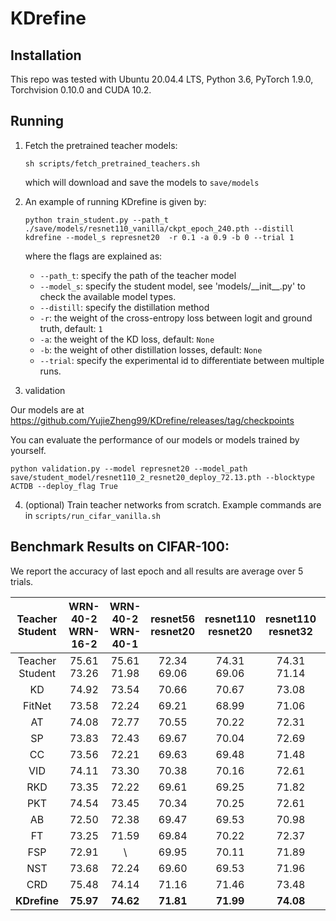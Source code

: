 # KDrefine


## Installation

This repo was tested with Ubuntu 20.04.4 LTS, Python 3.6, PyTorch 1.9.0, Torchvision 0.10.0 and CUDA 10.2.


## Running

1. Fetch the pretrained teacher models:

    ```
    sh scripts/fetch_pretrained_teachers.sh
    ```
   which will download and save the models to `save/models`
   
2. An example of running KDrefine is given by:

    ```
    python train_student.py --path_t ./save/models/resnet110_vanilla/ckpt_epoch_240.pth --distill kdrefine --model_s represnet20  -r 0.1 -a 0.9 -b 0 --trial 1
    ```
    where the flags are explained as:
    - `--path_t`: specify the path of the teacher model
    - `--model_s`: specify the student model, see 'models/\_\_init\_\_.py' to check the available model types.
    - `--distill`: specify the distillation method
    - `-r`: the weight of the cross-entropy loss between logit and ground truth, default: `1`
    - `-a`: the weight of the KD loss, default: `None`
    - `-b`: the weight of other distillation losses, default: `None`
    - `--trial`: specify the experimental id to differentiate between multiple runs.
    
    
3. validation

Our models are at https://github.com/YujieZheng99/KDrefine/releases/tag/checkpoints

You can evaluate the performance of our models or models trained by yourself.

```
python validation.py --model represnet20 --model_path save/student_model/resnet110_2_resnet20_deploy_72.13.pth --blocktype ACTDB --deploy_flag True
```

4. (optional) Train teacher networks from scratch. Example commands are in `scripts/run_cifar_vanilla.sh`


## Benchmark Results on CIFAR-100:

We report the accuracy of last epoch and all results are average over 5 trials.

| Teacher <br> Student |WRN-40-2 <br> WRN-16-2 | WRN-40-2 <br> WRN-40-1 | resnet56 <br> resnet20 | resnet110 <br> resnet20 | resnet110 <br> resnet32 | vgg13 <br> vgg8  | vgg13 <br> mobilenetv2 | resnet50 <br> mobilenetv2 | resnet50 <br> vgg8 |
|:--------------------:|:----------------------:|:----------------------:|:----------------------:|:----------------------:|:----------------------:|:-----------------------:|:----------------------:|:----------------------:|:-----------------------:|
| Teacher <br> Student | 75.61 <br> 73.26      |   75.61 <br> 71.98      |  72.34 <br> 69.06      |    74.31 <br> 69.06     |    74.31 <br> 71.14     |  74.64 <br> 70.36 |    74.64 <br> 64.60    |     79.34 <br> 64.60 |  79.34 <br> 70.36 |
|          KD          |    74.92         |      73.54          |          70.66          |          70.67          |          73.08          |       72.98       |       67.37          |           67.35           |       73.81        | 
|        FitNet        |    73.58        |          72.24          |         69.21          |          68.99          |          71.06          |       71.02       |       64.14          |           63.16           |       70.69        | 
|          AT          |    74.08         |       72.77        |         70.55          |          70.22          |          72.31          |       71.43       |       59.40          |           58.58           |       71.84        | 
|          SP          |    73.83        |          72.43          |          69.67          |          70.04          |          72.69          |       72.68       |       66.30          |           68.08           |       73.34        | 
|          CC          |      73.56        |        72.21        |        69.63          |          69.48          |          71.48          |       70.71       |       64.86          |           65.43           |       70.25        |  
|         VID          |      74.11         |         73.30          |        70.38          |          70.16          |          72.61          |       71.23       |       65.56          |           67.57           |       70.30        |  
|         RKD          |       73.35        |         72.22         |       69.61          |          69.25          |          71.82          |       71.48       |       64.52          |           64.43           |       71.50        | 
|         PKT          |       74.54        |        73.45         |       70.34          |          70.25          |          72.61          |       72.88       |       67.13          |           66.52           |       73.01        |
|          AB          |     72.50        |       72.38        |         69.47          |          69.53          |          70.98          |       70.94       |       66.06          |           67.20           |       70.65        | 
|          FT          |      73.25         |        71.59         |       69.84          |          70.22          |          72.37          |       70.58       |       61.78          |           60.99           |       70.29        |
|         FSP          |     72.91       |        \          |       69.95          |          70.11          |          71.89          |       70.23       |         \            |              \        |                 \      |
|         NST          |     73.68         |         72.24          |         69.60          |          69.53          |          71.96          |       71.53       |       58.16          |           64.96           |       71.28        |
|       CRD            |       75.48        |        74.14          |       71.16          |          71.46          |          73.48          |       73.94       |     **69.73**        |           69.11           |       74.30        |
| **KDrefine**         |    **75.97**          |          **74.62**          |        **71.81**        |        **71.99**        |        **74.08**        |     **74.70**     |       68.90          |         **69.60**         |     **74.88**      |

